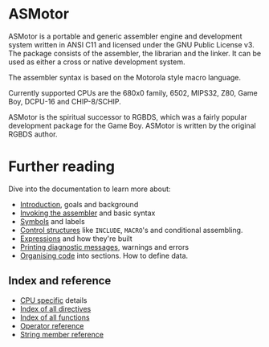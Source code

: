 # ASMotor

ASMotor is a portable and generic assembler engine and development system written in ANSI C11 and licensed under the GNU Public License v3. The package consists of the assembler, the librarian and the linker. It can be used as either a cross or native development system.

The assembler syntax is based on the Motorola style macro language.

Currently supported CPUs are the 680x0 family, 6502, MIPS32, Z80, Game Boy, DCPU-16 and CHIP-8/SCHIP.

ASMotor is the spiritual successor to RGBDS, which was a fairly popular development package for the Game Boy. ASMotor is written by the original RGBDS author.

# Further reading
Dive into the documentation to learn more about:

* [Introduction](doc/Introduction.md), goals and background
* [Invoking the assembler](doc/Assembler.md) and basic syntax
* [Symbols](doc/Symbol.md) and labels
* [Control structures](doc/ControlStructures.md) like ```INCLUDE```, ```MACRO```'s and conditional assembling.
* [Expressions](doc/Expressions.md) and how they're built
* [Printing diagnostic messages](doc/Diagnostics.md), warnings and errors
* [Organising code](doc/OrganisingCode.md) into sections. How to define data.

## Index and reference
* [CPU specific](doc/CpuSpecifics.md) details
* [Index of all directives](doc/IndexDirectives.md)
* [Index of all functions](doc/IndexFunctions.md)
* [Operator reference](doc/ReferenceOperators.md)
* [String member reference](doc/ReferenceStringMembers.md)